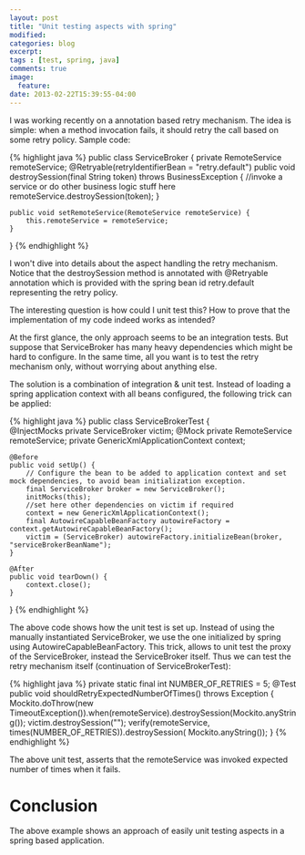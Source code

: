 ```yaml
---
layout: post
title: "Unit testing aspects with spring"
modified:
categories: blog
excerpt:
tags : [test, spring, java]
comments: true
image:
  feature:
date: 2013-02-22T15:39:55-04:00
---
```



I was working recently on a annotation based retry mechanism. The idea is simple: when a method invocation fails, it should retry the call based on some retry policy. Sample code:

{% highlight java %}
public class ServiceBroker {
    private RemoteService remoteService;
    @Retryable(retryIdentifierBean = "retry.default")
    public void destroySession(final String token) throws BusinessException {
        //invoke a service or do other business logic stuff here
        remoteService.destroySession(token); 
    }

    public void setRemoteService(RemoteService remoteService) {
        this.remoteService = remoteService;
    }
}
{% endhighlight %}

I won't dive into details about the aspect handling the retry mechanism. Notice that the destroySession method is annotated with @Retryable annotation which is provided with the spring bean id retry.default representing the retry policy.

The interesting question is how could I unit test this? How to prove that the implementation of my code indeed works as intended?

At the first glance, the only approach seems to be an integration tests. But suppose that ServiceBroker has many heavy dependencies which might be hard to configure. In the same time, all you want is to test the retry mechanism only, without worrying about anything else.

The solution is a combination of integration & unit test. Instead of loading a spring application context with all beans configured, the following trick can be applied:

{% highlight java %}
public class ServiceBrokerTest {    
    @InjectMocks
    private ServiceBroker victim;
    @Mock
    private RemoteService remoteService;
    private GenericXmlApplicationContext context;

    @Before
    public void setUp() {
        // Configure the bean to be added to application context and set mock dependencies, to avoid bean initialization exception.
        final ServiceBroker broker = new ServiceBroker();
        initMocks(this);
        //set here other dependencies on victim if required
        context = new GenericXmlApplicationContext();
        final AutowireCapableBeanFactory autowireFactory = context.getAutowireCapableBeanFactory();
        victim = (ServiceBroker) autowireFactory.initializeBean(broker, "serviceBrokerBeanName");
    }

    @After
    public void tearDown() {
        context.close();
    }
}
{% endhighlight %}

The above code shows how the unit test is set up. Instead of using the manually instantiated ServiceBroker, we use the one initialized by spring using AutowireCapableBeanFactory. This trick, allows to unit test the proxy of the ServiceBroker, instead the ServiceBroker itself. Thus we can test the retry mechanism itself (continuation of ServiceBrokerTest):

{% highlight java %}
private static final int NUMBER_OF_RETRIES = 5;
@Test
public void shouldRetryExpectedNumberOfTimes() throws Exception {
    Mockito.doThrow(new TimeoutException()).when(remoteService).destroySession(Mockito.anyString());
    victim.destroySession("");
    verify(remoteService, times(NUMBER_OF_RETRIES)).destroySession( Mockito.anyString());
}
{% endhighlight %}

The above unit test, asserts that the remoteService was invoked expected number of times when it fails.

# Conclusion 
The above example shows an approach of easily unit testing aspects in a spring based application.


